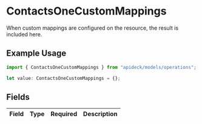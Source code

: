 # ContactsOneCustomMappings

When custom mappings are configured on the resource, the result is included here.

## Example Usage

```typescript
import { ContactsOneCustomMappings } from "apideck/models/operations";

let value: ContactsOneCustomMappings = {};
```

## Fields

| Field       | Type        | Required    | Description |
| ----------- | ----------- | ----------- | ----------- |